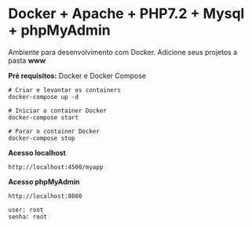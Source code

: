 # Docker + Apache + PHP7.2 + Mysql + phpMyAdmin

Ambiente para desenvolvimento com Docker. Adicione seus projetos a pasta **www**

**Pré requisitos:** Docker e Docker Compose

```
# Criar e levantar os containers
docker-compose up -d

# Iniciar o container Docker
docker-compose start

# Parar o container Docker
docker-compose stop

```

**Acesso localhost**

```
http://localhost:4500/myapp

```

**Acesso phpMyAdmin**

```
http://localhost:8080

user: root
senha: root

```
